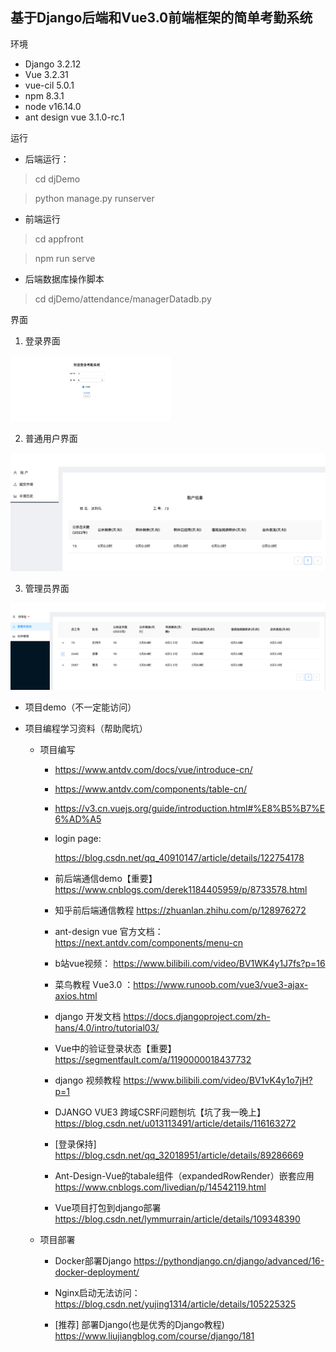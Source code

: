 ## 基于Django后端和Vue3.0前端框架的简单考勤系统

环境

+ Django 3.2.12
+ Vue 3.2.31
+ vue-cil 5.0.1
+ npm 8.3.1
+ node v16.14.0
+ ant design vue 3.1.0-rc.1 





运行

+  后端运行：

 > cd djDemo

 > python manage.py runserver

+ 前端运行

 > cd appfront

 > npm run serve 

+ 后端数据库操作脚本

> cd djDemo/attendance/managerDatadb.py


界面

  

 1. 登录界面

<img src="https://raw.githubusercontent.com/Skylyong/i/main/20220318203925.png" alt="image-20220318203925559" style="zoom:25%;" />

 2. 普通用户界面

   <img src="https://raw.githubusercontent.com/Skylyong/i/main/20220318203724.png" alt="image-20220318203724405" style="zoom:50%;" />

 3. 管理员界面

   <img src="https://raw.githubusercontent.com/Skylyong/i/main/20220318203853.png" alt="image-20220318203853895" style="zoom:50%;" />

+ 项目demo（不一定能访问）
+ 项目编程学习资料（帮助爬坑）
  
	+ 项目编写
	
		+ https://www.antdv.com/docs/vue/introduce-cn/
	
		+ https://www.antdv.com/components/table-cn/
	
		+ https://v3.cn.vuejs.org/guide/introduction.html#%E8%B5%B7%E6%AD%A5
		
		+ login page:
	
			https://blog.csdn.net/qq_40910147/article/details/122754178
		
		+ 前后端通信demo【重要】
		https://www.cnblogs.com/derek1184405959/p/8733578.html
		  
		+ 知乎前后端通信教程
		https://zhuanlan.zhihu.com/p/128976272
	
		+ ant-design vue 官方文档：https://next.antdv.com/components/menu-cn
	
		+ b站vue视频： https://www.bilibili.com/video/BV1WK4y1J7fs?p=16
	
		+ 菜鸟教程 Vue3.0 ：https://www.runoob.com/vue3/vue3-ajax-axios.html
	
		+ django 开发文档
		https://docs.djangoproject.com/zh-hans/4.0/intro/tutorial03/
	
		+ Vue中的验证登录状态【重要】
		https://segmentfault.com/a/1190000018437732
	
		+ django 视频教程
		https://www.bilibili.com/video/BV1vK4y1o7jH?p=1
	
		+ DJANGO VUE3 跨域CSRF问题刨坑【坑了我一晚上】
		https://blog.csdn.net/u013113491/article/details/116163272
		+ [登录保持]
		https://blog.csdn.net/qq_32018951/article/details/89286669
	
		+ Ant-Design-Vue的tabale组件（expandedRowRender）嵌套应用 https://www.cnblogs.com/livedian/p/14542119.html
	
		+ Vue项目打包到django部署 https://blog.csdn.net/lymmurrain/article/details/109348390
		
	+ 项目部署
	  
	   + Docker部署Django https://pythondjango.cn/django/advanced/16-docker-deployment/
		
	   + Nginx启动无法访问： https://blog.csdn.net/yujing1314/article/details/105225325
	   
       + [推荐] 部署Django(也是优秀的Django教程) https://www.liujiangblog.com/course/django/181